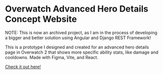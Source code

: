 # Overwatch Advanced Hero Details Concept Website
NOTE: This is now an archived project, as I am in the process of developing a bigger and better solution using Angular and Django REST Framework!

This is a prototype I designed and created for an advanced hero details page in Overwatch 2 that shows more specific ability stats, like damage and cooldowns. Made with Figma, Vite, and React.

[Check it out here!](https://overwatch-advanced-hero-details.wdlord.repl.co/)
